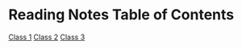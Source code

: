 
# Reading Notes Table of Contents

[Class 1](/reading-notes/class1.md)
[Class 2](/reading-notes/class2.md)
[Class 3](/reading-notes/class3.md)
